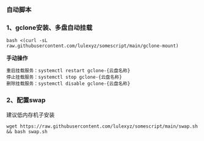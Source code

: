 ### 自动脚本
### 1、gclone安装、多盘自动挂载
```
bash <(curl -sL raw.githubusercontent.com/lulexyz/somescript/main/gclone-mount)
```
**手动操作**
```
重启挂载服务：systemctl restart gclone-{云盘名称}
停止挂载服务：systemctl stop gclone-{云盘名称}  
删除挂载服务：systemctl disable gclone-{云盘名称} 
```
### 2、配置swap
建议低内存机子安装
```
wget https://raw.githubusercontent.com/lulexyz/somescript/main/swap.sh && bash swap.sh
```
